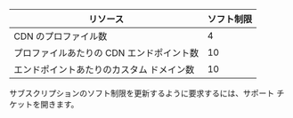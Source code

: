 
リソース | ソフト制限
---------|-----------
CDN のプロファイル数 | 4
プロファイルあたりの CDN エンドポイント数 | 10
エンドポイントあたりのカスタム ドメイン数 | 10 

サブスクリプションのソフト制限を更新するように要求するには、サポート チケットを開きます。

<!---HONumber=AcomDC_0121_2016-->